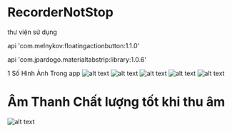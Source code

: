 # RecorderNotStop
thư viện sử dụng

api 'com.melnykov:floatingactionbutton:1.1.0'

api 'com.jpardogo.materialtabstrip:library:1.0.6'

1 Số Hình Ảnh Trong app
![alt text](https://raw.githubusercontent.com/speedTD/RecorderNotStop/d5d67b827f9e2fc8e8d62b479b7690badf4a7db8/Screenshot_2018-07-28-10-10-56.png)
![alt text](https://github.com/speedTD/RecorderNotStop/blob/d5d67b827f9e2fc8e8d62b479b7690badf4a7db8/Screenshot_2018-07-28-10-11-49.png?raw=true)
![alt text](https://github.com/speedTD/RecorderNotStop/blob/d5d67b827f9e2fc8e8d62b479b7690badf4a7db8/Screenshot_2018-07-28-10-11-56.png?raw=true)
![alt text](https://github.com/speedTD/RecorderNotStop/blob/d5d67b827f9e2fc8e8d62b479b7690badf4a7db8/Screenshot_2018-07-28-10-12-02.png?raw=true)
![alt text](https://github.com/speedTD/RecorderNotStop/blob/d5d67b827f9e2fc8e8d62b479b7690badf4a7db8/Screenshot_2018-07-28-10-12-09.png?raw=true)
# Âm Thanh Chất lượng tốt khi thu âm
![alt text](https://github.com/speedTD/RecorderNotStop/blob/d5d67b827f9e2fc8e8d62b479b7690badf4a7db8/Screenshot_2018-07-28-10-12-31.png?raw=true)
